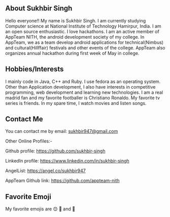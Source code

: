 ## About Sukhbir Singh

Hello everyone!! My name is Sukhbir Singh. I am currently studying Computer science at National Institute of Technology Hamirpur, India. I am an open source enthusiastic. I love hackathons. I am an active member of AppTeam NITH, the android development society of my college. In AppTeam, we as a team develop android applications for technical(Nimbus) and cultural(Hillffair) festivals and other events of the college. AppTeam also organizes annual hackathon during first week of May in college.

## Hobbies/Interests

I mainly code in Java, C++ and Ruby. I use fedora as an operating system. Other than Application development, I also have interests in competitive programming, web development and learning new technologies. I am a real madrid fan and my favorite footballer is Christiano Ronaldo. My favorite tv series is friends. In my spare time, I watch movies and listen songs.

## Contact Me

You can contact me by email: sukhbir947@gmail.com

Other Online Profiles:-

Github profile: https://github.com/sukhbir-singh

LinkedIn profile: https://www.linkedin.com/in/sukhbir-singh

AngelList: https://angel.co/sukhbir947

AppTeam Github link: https://github.com/appteam-nith 

## Favorite Emoji
My favorite emojis are :blush: :metal: and :grimacing:

